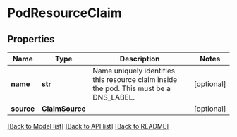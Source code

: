 # PodResourceClaim

## Properties
Name | Type | Description | Notes
------------ | ------------- | ------------- | -------------
**name** | **str** | Name uniquely identifies this resource claim inside the pod. This must be a DNS_LABEL. | [optional] 
**source** | [**ClaimSource**](ClaimSource.md) |  | [optional] 

[[Back to Model list]](../README.md#documentation-for-models) [[Back to API list]](../README.md#documentation-for-api-endpoints) [[Back to README]](../README.md)


